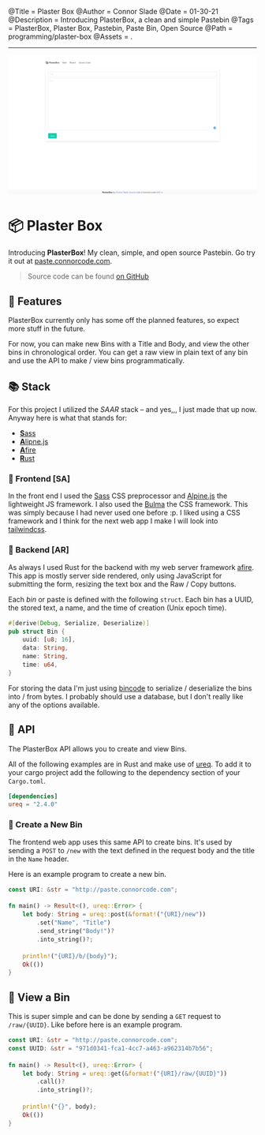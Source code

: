 @Title = Plaster Box
@Author = Connor Slade
@Date = 01-30-21
@Description = Introducing PlasterBox, a clean and simple Pastebin
@Tags = PlasterBox, Plaster Box, Pastebin, Paste Bin, Open Source
@Path = programming/plaster-box
@Assets = .

---

![New Paste Screenshot](../assets/programming/plaster-box/plaster-box.png)

# 📦 Plaster Box

Introducing **PlasterBox**! My clean, simple, and open source Pastebin.
Go try it out at [paste.connorcode.com](https://paste.connorcode.com).

> Source code can be found [on GitHub](https://github.com/Basicprogrammer10/plaster-box)

## 🐾 Features

PlasterBox currently only has some off the planned features, so expect more stuff in the future.

For now, you can make new Bins with a Title and Body, and view the other bins in chronological order.
You can get a raw view in plain text of any bin and use the API to make / view bins programmatically.

## 📚 Stack

For this project I utilized the _SAAR_ stack – and yes,,, I just made that up now.
Anyway here is what that stands for:

- [**S**ass][sass]
- [**A**lipne.js][alpine]
- [**A**fire][afire]
- [**R**ust][rust]

### 🐸 Frontend [SA]

In the front end I used the [Sass][sass] CSS preprocessor and [Alpine.js][alpine] the lightweight JS framework.
I also used the [Bulma][bulma] the CSS framework.
This was simply because I had never used one before :p.
I liked using a CSS framework and I think for the next web app I make I will look into [tailwindcss][tailwindcss].

### 🦓 Backend [AR]

As always I used Rust for the backend with my web server framework [afire][afire].
This app is mostly server side rendered, only using JavaScript for submitting the form, resizing the text box and the Raw / Copy buttons.

Each _bin_ or paste is defined with the following `struct`.
Each bin has a UUID, the stored text, a name, and the time of creation (Unix epoch time).

```rust
#[derive(Debug, Serialize, Deserialize)]
pub struct Bin {
    uuid: [u8; 16],
    data: String,
    name: String,
    time: u64,
}
```

For storing the data I'm just using [bincode][bincode] to serialize / deserialize the bins into / from bytes.
I probably should use a database, but I don't really like any of the options available.

## 📀 API

The PlasterBox API allows you to create and view Bins.

All of the following examples are in Rust and make use of [ureq][ureq].
To add it to your cargo project add the following to the dependency section of your `Cargo.toml`.

```toml
[dependencies]
ureq = "2.4.0"
```

### 📰 Create a New Bin

The frontend web app uses this same API to create bins.
It's used by sending a `POST` to `/new` with the text defined in the request body and the title in the `Name` header.

Here is an example program to create a new bin.

```rust
const URI: &str = "http://paste.connorcode.com";

fn main() -> Result<(), ureq::Error> {
    let body: String = ureq::post(&format!("{URI}/new"))
        .set("Name", "Title")
        .send_string("Body!")?
        .into_string()?;

    println!("{URI}/b/{body}");
    Ok(())
}
```

## 🦙 View a Bin

This is super simple and can be done by sending a `GET` request to `/raw/{UUID}`.
Like before here is an example program.

```rust
const URI: &str = "http://paste.connorcode.com";
const UUID: &str = "971d0341-fca1-4cc7-a463-a962314b7b56";

fn main() -> Result<(), ureq::Error> {
    let body: String = ureq::get(&format!("{URI}/raw/{UUID}"))
        .call()?
        .into_string()?;

    println!("{}", body);
    Ok(())
}

```

<!-- Links -->

[sass]: https://sass-lang.com/
[alpine]: https://alpinejs.dev/
[afire]: https://crates.io/crates/afire
[rust]: https://www.rust-lang.org/
[bulma]: https://bulma.io/
[tailwindcss]: https://tailwindcss.com/
[bincode]: https://crates.io/crates/bincode
[ureq]: https://crates.io/crates/ureq
